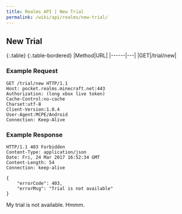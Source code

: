 ```yaml
---
title: Realms API | New Trial
permalink: /wiki/api/realms/new-trial/
---
```

## New Trial

{:.table}
{:.table-bordered}
|Method|URL|
|------|---|
|GET|/trial/new|
  
### Example Request

```
GET /trial/new HTTP/1.1
Host: pocket.realms.minecraft.net:443
Authorization: (long xbox live token)
Cache-Control:no-cache
Charset:utf-8
Client-Version:1.0.4
User-Agent:MCPE/Android
Connection: Keep-Alive
```

### Example Response

```
HTTP/1.1 403 Forbidden
Content-Type: application/json
Date: Fri, 24 Mar 2017 16:52:34 GMT
Content-Length: 54
Connection: keep-alive

{
    "errorCode": 403, 
    "errorMsg": "Trial is not available"
}
```

My trial is not available. Hmmm.
